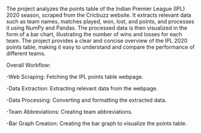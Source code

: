 The project analyzes the points table of the Indian Premier League (IPL) 2020 season, scraped from the Cricbuzz website. It extracts relevant data such as team names, matches played, won, lost, and points, and processes it using NumPy and Pandas. The processed data is then visualized in the form of a bar chart, illustrating the number of wins and losses for each team. The project provides a clear and concise overview of the IPL 2020 points table, making it easy to understand and compare the performance of different teams.

Overall Workflow:

-Web Scraping: Fetching the IPL points table webpage.

-Data Extraction: Extracting relevant data from the webpage.

-Data Processing: Converting and formatting the extracted data.

-Team Abbreviations: Creating team abbreviations.

-Bar Graph Creation: Creating the bar graph to visualize the points table.
